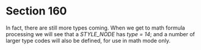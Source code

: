# Section 160

In fact, there are still more types coming. When we get to math formula processing we will see that a *STYLE_NODE* has *type = 14*; and a number of larger type codes will also be defined, for use in math mode only.
